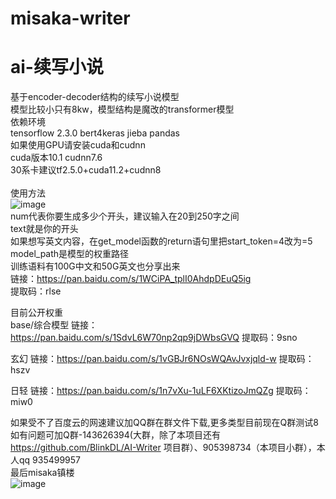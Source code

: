 # misaka-writer<br>
# ai-续写小说<br>

基于encoder-decoder结构的续写小说模型<br>
模型比较小只有8kw，模型结构是魔改的transformer模型<br>
依赖环境<br>
tensorflow 2.3.0 bert4keras jieba pandas<br>
如果使用GPU请安装cuda和cudnn<br>
cuda版本10.1 cudnn7.6<br>
30系卡建议tf2.5.0+cuda11.2+cudnn8  
<br>
使用方法<br>
![image](https://user-images.githubusercontent.com/62837036/169949572-b64ac754-e590-4cd3-bee5-08a597fa60b8.png)<br>
num代表你要生成多少个开头，建议输入在20到250字之间<br>
text就是你的开头<br>
如果想写英文内容，在get_model函数的return语句里把start_token=4改为=5  
model_path是模型的权重路径<br>
训练语料有100G中文和50G英文也分享出来  
链接：https://pan.baidu.com/s/1WCiPA_tplI0AhdpDEuQ5ig  
提取码：rlse  

目前公开权重<br>
base/综合模型
链接：https://pan.baidu.com/s/1SdvL6W70np2qp9jDWbsGVQ
提取码：9sno<br>

玄幻
链接：https://pan.baidu.com/s/1vGBJr6NOsWQAvJvxjqld-w 
提取码：hszv

日轻
链接：https://pan.baidu.com/s/1n7vXu-1uLF6XKtizoJmQZg 
提取码：miw0

如果受不了百度云的网速建议加QQ群在群文件下载,更多类型目前现在Q群测试8
<br>
如有问题可加Q群-143626394(大群，除了本项目还有 https://github.com/BlinkDL/AI-Writer 项目群）、905398734（本项目小群），本人qq 935499957<br>
最后misaka镇楼<br>
![image](https://user-images.githubusercontent.com/62837036/170024801-1d10d8c5-266f-4ade-894c-67f30069f94f.png)
